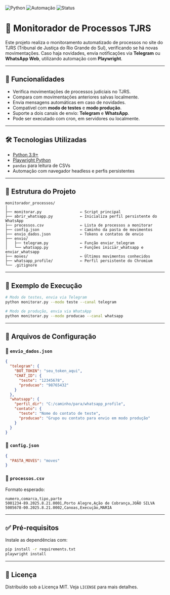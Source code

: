 ![Python](https://img.shields.io/badge/python-3.9%2B-blue)
![Automação](https://img.shields.io/badge/automação-playwright-green)
![Status](https://img.shields.io/badge/status-em%20desenvolvimento-yellow)

# 📌 Monitorador de Processos TJRS

Este projeto realiza o monitoramento automatizado de processos no site do TJRS (Tribunal de Justiça do Rio Grande do Sul), verificando se há novas movimentações. Caso haja novidades, envia notificações via **Telegram** ou **WhatsApp Web**, utilizando automação com **Playwright**.

---

## 🚀 Funcionalidades

- Verifica movimentações de processos judiciais no TJRS.
- Compara com movimentações anteriores salvas localmente.
- Envia mensagens automáticas em caso de novidades.
- Compatível com **modo de testes** e **modo produção**.
- Suporte a dois canais de envio: **Telegram** e **WhatsApp**.
- Pode ser executado com cron, em servidores ou localmente.

---

## 🛠️ Tecnologias Utilizadas

- [Python 3.9+](https://www.python.org/)
- [Playwright Python](https://playwright.dev/python/)
- `pandas` para leitura de CSVs
- Automação com navegador headless e perfis persistentes

---

## 📁 Estrutura do Projeto

```
monitorador_processos/
│
├── monitorar.py                 ← Script principal
├── abrir_whatsapp.py            ← Inicializa perfil persistente do WhatsApp
├── processos.csv                ← Lista de processos a monitorar
├── config.json                  ← Caminho da pasta de movimentos
├── envio_dados.json             ← Tokens e contatos de envio
├── envio/
│   ├── telegram.py              ← Função enviar_telegram
│   └── whatsapp.py              ← Funções iniciar_whatsapp e enviar_whatsapp
├── moves/                       ← Últimos movimentos conhecidos
├── whatsapp_profile/            ← Perfil persistente do Chromium
└── .gitignore
```

---

## 🧪 Exemplo de Execução

```bash
# Modo de testes, envia via Telegram
python monitorar.py --modo teste --canal telegram

# Modo de produção, envia via WhatsApp
python monitorar.py --modo producao --canal whatsapp
```

---

## 📝 Arquivos de Configuração

### 🔐 `envio_dados.json` 

```json
{
  "telegram": {
    "BOT_TOKEN": "seu_token_aqui",
    "CHAT_ID": {
      "teste": "12345678",
      "producao": "98765432"
    }
  },
  "whatsapp": {
    "perfil_dir": "C:/caminho/para/whatsapp_profile",
    "contato": {
      "teste": "Nome do contato de teste",
      "producao": "Grupo ou contato para envio em modo produção"
    }
  }
}
```

### 📂 `config.json`

```json
{
  "PASTA_MOVES": "moves"
}
```

### 📄 `processos.csv`

Formato esperado:

```csv
numero,comarca,tipo,parte
5001234-89.2025.8.21.0001,Porto Alegre,Ação de Cobrança,JOÃO SILVA
5005678-00.2025.8.21.0002,Canoas,Execução,MARIA
```

---
## ✅ Pré-requisitos

Instale as dependências com:

```bash
pip install -r requirements.txt
playwright install
```

---

## 📌 Licença

Distribuído sob a Licença MIT. Veja `LICENSE` para mais detalhes.